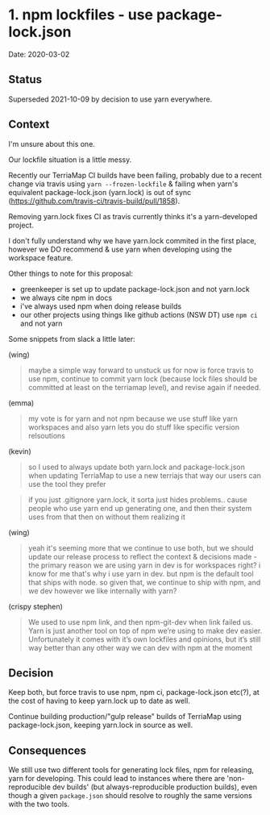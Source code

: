 # 1. npm lockfiles - use package-lock.json

Date: 2020-03-02

## Status

Superseded 2021-10-09 by decision to use yarn everywhere.

## Context

I'm unsure about this one.

Our lockfile situation is a little messy.

Recently our TerriaMap CI builds have been failing, probably due to a recent change via travis using `yarn --frozen-lockfile` & failing when yarn's equivalent package-lock.json (yarn.lock) is out of sync (https://github.com/travis-ci/travis-build/pull/1858).

Removing yarn.lock fixes CI as travis currently thinks it's a yarn-developed project.

I don't fully understand why we have yarn.lock commited in the first place, however we DO recommend & use yarn when developing using the workspace feature.

Other things to note for this proposal:

- greenkeeper is set up to update package-lock.json and not yarn.lock
- we always cite npm in docs
- i've always used npm when doing release builds
- our other projects using things like github actions (NSW DT) use `npm ci` and not yarn

Some snippets from slack a little later:

(wing)

> maybe a simple way forward to unstuck us for now is force travis to use npm, continue to commit yarn lock (because lock files should be committed at least on the terriamap level), and revise again if needed.

(emma)

> my vote is for yarn and not npm because we use stuff like yarn workspaces and also yarn lets you do stuff like specific version relsoutions

(kevin)

> so I used to always update both yarn.lock and package-lock.json when updating TerriaMap to use a new terriajs
> that way our users can use the tool they prefer

> if you just .gitignore yarn.lock, it sorta just hides problems.. cause people who use yarn end up generating one, and then their system uses from that then on without them realizing it

(wing)

> yeah it's seeming more that we continue to use both, but we should update our release process to reflect the context & decisions made - the primary reason we are using yarn in dev is for workspaces right? i know for me that's why i use yarn in dev. but npm is the default tool that ships with node. so given that, we continue to ship with npm, and we dev however we like internally with yarn?

(crispy stephen)

> We used to use npm link, and then npm-git-dev when link failed us. Yarn is just another tool on top of npm we’re using to make dev easier. Unfortunately it comes with it’s own lockfiles and opinions, but it’s still way better than any other way we can dev with npm at the moment

## Decision

Keep both, but force travis to use npm, npm ci, package-lock.json etc(?), at the cost of having to keep yarn.lock up to date as well.

Continue building production/"gulp release" builds of TerriaMap using package-lock.json, keeping yarn.lock in source as well.

## Consequences

We still use two different tools for generating lock files, npm for releasing, yarn for developing. This could lead to instances where there are 'non-reproducible dev builds' (but always-reproducible production builds), even though a given `package.json` should resolve to roughly the same versions with the two tools.
